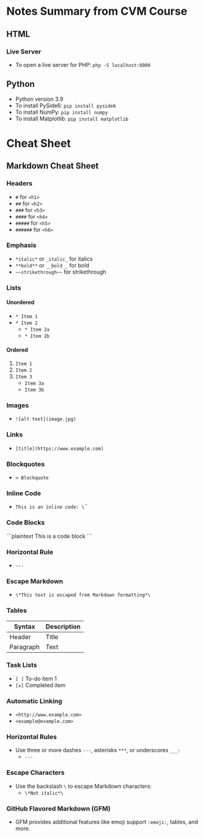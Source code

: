 
# Notes Summary from CVM Course

## HTML
### Live Server
- To open a live server for PHP: `php -S localhost:8000`

## Python
- Python version 3.9
- To install PySide6: `pip install pyside6`
- To install NumPy: `pip install numpy`
- To install Matplotlib: `pip install matplotlib`

# Cheat Sheet

## Markdown Cheat Sheet

### Headers
- `#` for `<h1>`
- `##` for `<h2>`
- `###` for `<h3>`
- `####` for `<h4>`
- `#####` for `<h5>`
- `######` for `<h6>`

### Emphasis
- `*italic*` or `_italic_` for italics
- `**bold**` or `__bold__` for bold
- `~~strikethrough~~` for strikethrough

### Lists
#### Unordered
- `* Item 1`
- `* Item 2`
  - `* Item 2a`
  - `* Item 2b`
#### Ordered
1. `Item 1`
2. `Item 2`
3. `Item 3`
   - `Item 3a`
   - `Item 3b`

### Images
- `![alt text](image.jpg)`

### Links
- `[title](https://www.example.com)`

### Blockquotes
- `> Blockquote`

### Inline Code
- `This is an inline code: \`<addr>\``

### Code Blocks
\```plaintext
This is a code block
\```

### Horizontal Rule
- `---`

### Escape Markdown
- `\*This text is escaped from Markdown formatting*\`

### Tables
| Syntax | Description |
| ----------- | ----------- |
| Header | Title |
| Paragraph | Text |

### Task Lists
- `[ ]` To-do item 1
- `[x]` Completed item

### Automatic Linking
- `<http://www.example.com>`
- `<example@example.com>`

### Horizontal Rules
- Use three or more dashes `---`, asterisks `***`, or underscores `___`:
  - `---`

### Escape Characters
- Use the backslash `\` to escape Markdown characters:
  - `\*Not italic*\`

### GitHub Flavored Markdown (GFM)
- GFM provides additional features like emoji support `:emoji:`, tables, and more.
